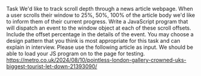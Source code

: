 Task
We'd like to track scroll depth through a news article webpage. When a user scrolls their window to 25%, 50%, 100% of the article body we'd like to inform them of their current progress.
Write a JavaScript program that will dispatch an event to the window object at each of these scroll offsets. Include the offset percentage in the details of the event.
You may choose a design pattern that you think is most appropriate for this task and can explain in interview.
Please use the following article as input. We should be able to load your JS program on to the page for testing.
https://metro.co.uk/2024/08/10/pointless-london-gallery-crowned-uks-biggest-tourist-let-down-21393090/
